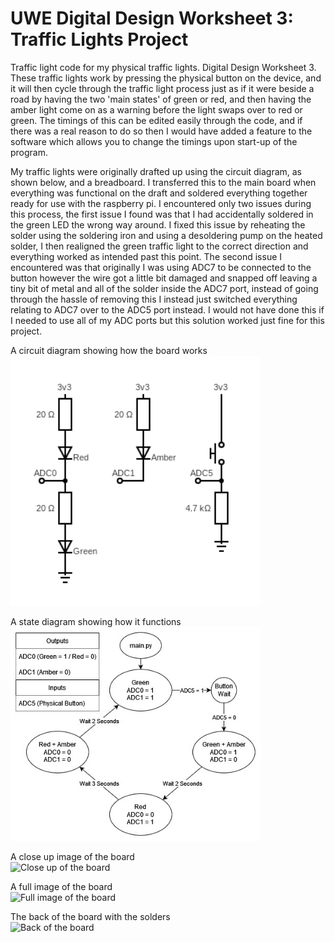 # UWE Digital Design Worksheet 3: Traffic Lights Project
Traffic light code for my physical traffic lights. Digital Design Worksheet 3. These traffic lights work by pressing the physical button on the device, and it will then cycle through the traffic light process just as if it were beside a road by having the two 'main states' of green or red, and then having the amber light come on as a warning before the light swaps over to red or green. The timings of this can be edited easily through the code, and if there was a real reason to do so then I would have added a feature to the software which allows you to change the timings upon start-up of the program.

My traffic lights were originally drafted up using the circuit diagram, as shown below, and a breadboard. I transferred this to the main board when everything was functional on the draft and soldered everything together ready for use with the raspberry pi. I encountered only two issues during this process, the first issue I found was that I had accidentally soldered in the green LED the wrong way around. I fixed this issue by reheating the solder using the soldering iron and using a desoldering pump on the heated solder, I then realigned the green traffic light to the correct direction and everything worked as intended past this point. The second issue I encountered was that originally I was using ADC7 to be connected to the button however the wire got a little bit damaged and snapped off leaving a tiny bit of metal and all of the solder inside the ADC7 port, instead of going through the hassle of removing this I instead just switched everything relating to ADC7 over to the ADC5 port instead. I would not have done this if I needed to use all of my ADC ports but this solution worked just fine for this project.

A circuit diagram showing how the board works  
<img src="images/circuit.png" alt="Circuit diagram" width="400"/>

A state diagram showing how it functions  
<img src="images/state-diagram.jpg" alt="State diagram" width="400"/>

A close up image of the board  
<img src="images/close.jpg" alt="Close up of the board" width="400"/>

A full image of the board  
<img src="images/full.jpg" alt="Full image of the board" width="400"/>

The back of the board with the solders  
<img src="images/back.jpg" alt="Back of the board" width="400"/>


